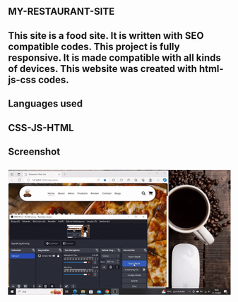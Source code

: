 
<h2> MY-RESTAURANT-SITE <h2>

This site is a food site.
It is written with SEO compatible codes.
This project is fully responsive. It is made compatible with all kinds of devices.
This website was created with html-js-css codes.

<h2> Languages used <h2>

CSS-JS-HTML

<h2> Screenshot <h2>

![Restaurant Screenshot](/restaurant.gif)

